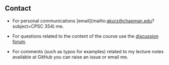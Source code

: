 ## Contact

- For personal communications [email](mailto:akurz@chapman.edu?subject=CPSC 354) me.

- For questions related to the content of the course use the [discussion forum](discussion-forum.md). 

- For comments (such as typos for examples) related to my lecture notes available at GitHub you can raise an issue or email me.
